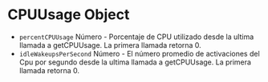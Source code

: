 # CPUUsage Object

* `percentCPUUsage` Número - Porcentaje de CPU utilizado desde la ultima llamada a getCPUUsage. La primera llamada retorna 0.
* `idleWakeupsPerSecond` Número - El número promedio de activaciones del Cpu por segundo desde la ultima llamada a getCPUUsage. La primera llamada retorna 0.